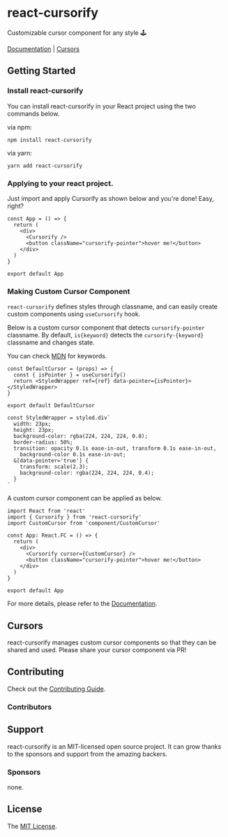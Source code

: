 # react-cursorify

Customizable cursor component for any style 🕹️

[Documentation](https://github.com/morethanmin/react-cursorify#getting-started) | [Cursors](https://github.com/morethanmin/react-cursorify#custom-cursors)

## Getting Started

### Install react-cursorify

You can install react-cursorify in your React project using the two commands below.

via npm:

```
npm install react-cursorify
```

via yarn:

```
yarn add react-cursorify
```

### Applying to your react project.

Just import and apply Cursorify as shown below and you're done! Easy, right?

```tsx
const App = () => {
  return (
    <div>
      <Cursorify />
      <button className="cursorify-pointer">hover me!</button>
    </div>
  )
}

export default App
```

### Making Custom Cursor Component

`react-cursorify` defines styles through classname, and can easily create custom components using `useCursorify` hook.

Below is a custom cursor component that detects `cursorify-pointer` classname. By default, `is{keyword}` detects the `cursorify-{keyword}` classname and changes state.

You can check [MDN](https://developer.mozilla.org/en-US/docs/Web/CSS/cursor#values) for keywords.

```tsx
const DefaultCursor = (props) => {
  const { isPointer } = useCursorify()
  return <StyledWrapper ref={ref} data-pointer={isPointer}></StyledWrapper>
}

export default DefaultCursor

const StyledWrapper = styled.div`
  width: 23px;
  height: 23px;
  background-color: rgba(224, 224, 224, 0.8);
  border-radius: 50%;
  transition: opacity 0.1s ease-in-out, transform 0.1s ease-in-out,
    background-color 0.1s ease-in-out;
  &[data-pointer='true'] {
    transform: scale(2.3);
    background-color: rgba(224, 224, 224, 0.4);
  }
`
```

A custom cursor component can be applied as below.

```tsx
import React from 'react'
import { Cursorify } from 'react-cursorify'
import CustomCursor from 'component/CustomCursor'

const App: React.FC = () => {
  return (
    <div>
      <Cursorify cursor={CustomCursor} />
      <button className="cursorify-pointer">hover me!</button>
    </div>
  )
}

export default App
```

For more details, please refer to the [Documentation](https://github.com/morethanmin/react-cursorify#getting-started).

## Cursors

react-cursorify manages custom cursor components so that they can be shared and used. Please share your cursor component via PR!

## Contributing

Check out the [Contributing Guide](.github/CONTRIBUTING.md).

### Contributors

<!--
Contributors template:
<a href="https://github.com/{username}"><img src="{src}" width="50px" alt="{username}" /></a>&nbsp;&nbsp;
-->

## Support

react-cursorify is an MIT-licensed open source project. It can grow thanks to the sponsors and support from the amazing backers.

### Sponsors

<!--
Sponsors template:
<a href="https://github.com/{uesrname}"><img src="{src}" width="50px" alt="{username}" /></a>&nbsp;&nbsp;
-->

none.

## License

The [MIT License](LICENSE).
